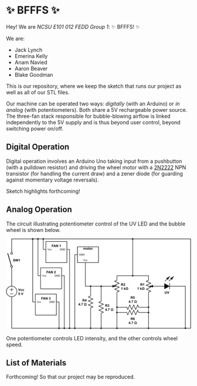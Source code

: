 # :sparkles: BFFFS :sparkles: 

Hey! We are *NCSU E101 012 FEDD Group 1*: :sparkles: BFFFS! :sparkles:

We are:

- Jack Lynch
- Emerina Kelly
- Anam Navied
- Aaron Beaver
- Blake Goodman

This is our repository, where we keep the sketch that runs our project as well as all of our STL files.

Our machine can be operated two ways: *digitally* (with an Arduino) or *in analog* (with potentiometers). Both share a 5V rechargeable power source. The three-fan stack responsible for bubble-blowing airflow is linked independently to the 5V supply and is thus beyond user control, beyond switching power on/off.

## Digital Operation

Digital operation involves an Arduino Uno taking input from a pushbutton (with a pulldown resistor) and driving the wheel motor with a [2N2222](http://a.co/e2eoqSZ) NPN transistor (for handling the current draw) and a zener diode (for guarding against momentary voltage reversals).

Sketch highlights forthcoming!

## Analog Operation

The circuit illustrating potentiometer control of the UV LED and the bubble wheel is shown below.

![Analog](./circuits/Analog.png)

One potentiometer controls LED intensity, and the other controls wheel speed.

## List of Materials

Forthcoming! So that our project may be reproduced.
